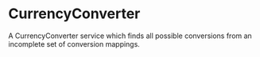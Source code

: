 # CurrencyConverter
A CurrencyConverter service which finds all possible conversions from an incomplete set of conversion mappings.

